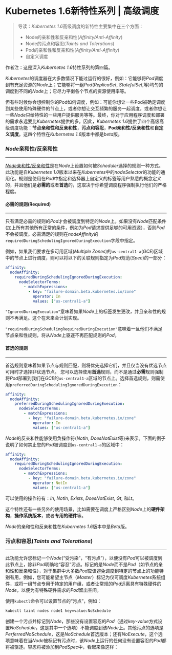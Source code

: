 Kubernetes 1.6新特性系列 | 高级调度
===================================


> 导读：*Kubernetes 1.6*高级调度的新特性主要集中在三个方面：
>   * Node的亲和性和反亲和性(*Affinity/Anti-Affinity*)
>   * Node的污点和容忍(*Taints and Tolerations*)
>   * Pod的亲和性和反亲和性(*Affinity/Anti-Affinity*)
>   * 自定义调度

作者注：这是深入*Kubernetes 1.6*特性系列的第四篇。

*Kubernetes*的调度器在大多数情况下能过运行的很好，例如：它能够将*Pod*调度到有充足资源的*Node*上；它能够将一组*Pod*(*ReplicaSet*, *StatefulSet*,等)均匀的调度到不同的*Node*上；它尽力平衡各个节点的资源使用率等。

但有些时候你会想控制你的Pod如何调度，例如：可能你想让一些Pod被确定调度到某些使用特殊硬件的节点上，或者你想让交互频繁的服务一起调度，或者你想让一些*Node*只给特性的一些用户提供服务等等。最终，你对于应用程序调度和部署的需求永远要比*Kubernetes*提供的多。因此，*Kubernetes 1.6*提供了四个高级高级调度功能：**节点亲和性和反亲和性**，**污点和容忍**，**Pod亲和性/反亲和性**和**自定义调度**。这四个特性在*Kubernetes 1.6*版本中都是*beta*版。


### *Node*亲和性/反亲和性
---------------------------

[*Node*亲和性/反亲和性](https://kubernetes.io/docs/user-guide/node-selection/#node-affinity-beta-feature)是在*Node*上设置如何被*Scheduler*选择的规则一种方式。此功能是自*Kubernetes 1.0*版本以来在*Kubernetes*中的*nodeSelector*的功能的通用化。规则是使用在*Pod*中指定和选择器上自定义的标签等用户熟悉的概念定义的，并且他们是**必需的**或者**首选**的，这取决于你希望调度程序强制执行他们的严格程度。

#### 必需的规则(Required)
---------------------------
只有满足必需的规则的*Pod*才会被调度到特定的*Node*上。如果没有*Node*匹配条件(加上所有其他所有正常的条件，例如为*Pod*请求提供足够的可用资源），否则*Pod*不会被调度。必需满足的规则在*nodeAffinity*的`requiredDuringSchedulingIgnoredDuringExecution`字段中指定。

例如，如果我们要求在多可用区域(*Multiple Zones*)的`us-central1-a`(*GCE*)区域中的节点上进行调度，则可以将以下的关联规则指定为*Pod*规范(*Spec*)的一部分：

```yaml
affinity:
  nodeAffinity:
    requiredDuringSchedulingIgnoredDuringExecution:
      nodeSelectorTerms:
        - matchExpressions:
          - key: "failure-domain.beta.kubernetes.io/zone"
            operator: In
            values: ["us-central1-a"]
```

`"IgnoredDuringExecution"`意味着如果*Node*上的标签发生更改，并且亲和性的规则不再满足。这个在未来会计划实现。

`"requiredDuringSchedulingRequiredDuringExecution"`意味着一旦他们不满足节点亲和性规则，将从*Node*上驱逐不再匹配规则的*Pod*。

#### 首选的规则
----------------------

首选规则意味着如果节点与规则匹配，则将优先选择它们，并且仅当没有优选节点可用时才选择非优选节点。 您可以选择使用**首选**规则，而不是通过**必需**规则强制将*Pod*部署到我们在*GCE*的`us-central1-a`区域的节点上。选择首选规则，则需使用`preferredDuringSchedulingIgnoredDuringExecution`：

```yaml
affinity:
  nodeAffinity:
    preferredDuringSchedulingIgnoredDuringExecution:
      nodeSelectorTerms:
        - matchExpressions:
          - key: "failure-domain.beta.kubernetes.io/zone"
            operator: In
            values: ["us-central1-a"]
```

*Node*的反亲和性能够使用负操作符(*NotIn*, *DoesNotExist*等)来表示。下面的例子说明了如何禁止您的*Pod*被调度到`us-central1-a`的区域中：

```yaml
affinity:
  nodeAffinity:
    requiredDuringSchedulingIgnoredDuringExecution:
      nodeSelectorTerms:
        - matchExpressions:
          - key: "failure-domain.beta.kubernetes.io/zone"
            operator: NotIn
            values: ["us-central1-a"]
```

可以使用的操作符有：*In*, *NotIn*, *Exists*, *DoesNotExist*, *Gt*, 和*Lt*。

这个特性还有一些另外的使用场景，比如需要在调度上严格区别*Node*上的**硬件架构**，**操作系统版本**，或者**专用的硬件**等。 

*Node*的亲和性和反亲和性在*Kubernetes 1.6*版本中是*Beta*版。


### 污点和容忍(*Taints and Tolerations*)
--------------------

此功能允许您标记一个*Node*(“受污染”，“有污点”），以便没有*Pod*可以被调度到此节点上，除非*Pod*明确地“容忍”污点。标记的是*Node*而不是*Pod*（如节点的亲和性和反亲和性），对于集群中大多数*Pod*应该避免调度到特定的节点上的功能特别有用，例如，您可能希望主节点（*Master*）标记为仅可调度*Kubernetes*系统组件，或将一组节点专用于特定的用户组，或者让常规的*Pod*远离具有特殊硬件的*Node*，以便为有特殊硬件需求的*Pod*留出空间。

使用`kubectl`命令可以设置节点的“污点”，例如：

```bash
kubectl taint nodes node1 key=value:NoSchedule
```

创建一个污点并标记到*Node*，那些没有设置容忍的*Pod*（通过*key-value*方式设置*NoSchedule*，这是其中一个选项）不能调度到该*Node*上。其他污点的选项是*PerferredNoSchedule*，这是*NoSchedule*首选版本；还有*NoExecute*，这个选项意味着在当*Node*被标记有污点时，该*Node*上运行的任何没有设置容忍的*Pod*都将被驱逐。容忍将被添加到*PodSpec*中，看起来像这样：

```
